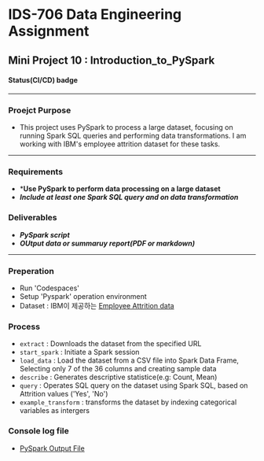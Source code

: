 # IDS-706 Data Engineering Assignment
## Mini Project 10 : Introduction_to_PySpark

#### Status(CI/CD) badge 


---------
### Proejct Purpose

- This project uses PySpark to process a large dataset, focusing on running Spark SQL queries and performing data transformations. I am working with IBM's employee attrition dataset for these tasks.

-----

### Requirements

* ***Use PySpark to perform data processing on a large dataset**
* ***Include at least one Spark SQL query and on data transformation***

### Deliverables

* ***PySpark script***
* ***OUtput data or summaruy report(PDF or markdown)***

--------

### Preperation
* Run 'Codespaces'  
* Setup 'Pyspark' operation environment
* Dataset : IBM이 제공하는 [Employee Attrition data](Data/HR_1.csv)

### Process

* `extract` : Downloads the dataset from the specified URL 
* `start_spark` : Initiate a Spark session
* `load_data` : Load the dataset from a CSV file into Spark Data Frame, Selecting only 7 of the 36 columns and creating sample data
* `describe` : Generates descriptive statistice(e.g: Count, Mean)
* `query` : Operates SQL query on the dataset using Spark SQL, based on Attrition values ('Yes', 'No')
* `example_transform` : transforms the dataset by indexing categorical variables as intergers

### Console log file
* [PySpark Output File](pyspark_output.md)